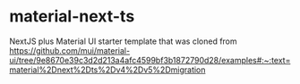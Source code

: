 # material-next-ts
 NextJS plus Material UI starter template that was cloned from https://github.com/mui/material-ui/tree/9e8670e39c3d2d213a4afc4599bf3b1872790d28/examples#:~:text=material%2Dnext%2Dts%2Dv4%2Dv5%2Dmigration
